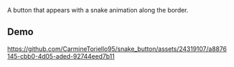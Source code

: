 A button that appears with a snake animation along the border.

## Demo
https://github.com/CarmineToriello95/snake_button/assets/24319107/a8876145-cbb0-4d05-aded-92744eed7b11

